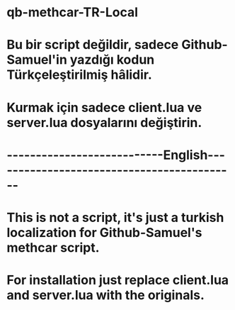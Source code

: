 # qb-methcar-TR-Local
# Bu bir script değildir, sadece Github-Samuel'in yazdığı kodun Türkçeleştirilmiş hâlidir.
# Kurmak için sadece client.lua ve server.lua dosyalarını değiştirin.
# ---------------------------English-------------------------------------------
# This is not a script, it's just a turkish localization for Github-Samuel's methcar script.
# For installation just replace client.lua and server.lua with the originals.
